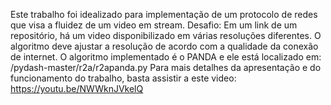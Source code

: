 Este trabalho foi idealizado para implementação de um protocolo de redes que visa a fluidez de um video em stream. 
Desafio: Em um link de um repositório, há um video disponibilizado em várias resoluções diferentes. O algoritmo deve ajustar a resolução de acordo com a qualidade da conexão de internet.
O algoritmo implementado é o PANDA e ele está localizado em: /pydash-master/r2a/r2apanda.py
Para mais detalhes da apresentação e do funcionamento do trabalho, basta assistir a este video: https://youtu.be/NWWknJVkelQ
